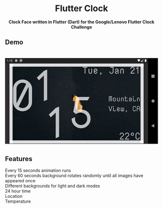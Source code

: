 <h1 align="center">
    Flutter Clock
</h1>

<p align="center">
    <strong>Clock Face written in Flutter (Dart) for the Google/Lenovo Flutter Clock Challenge</strong>
</p>

## Demo
<h1 align="center">
    <img src="https://github.com/chandlerlucius/flutter-clock/blob/master/flutter-clock.gif" alt="Demo" />
</h1>

## Features
Every 15 seconds animation runs  
Every 60 seconds background rotates randomly until all images have appeared once  
Different backgrounds for light and dark modes  
24 hour time  
Location  
Temperature  
